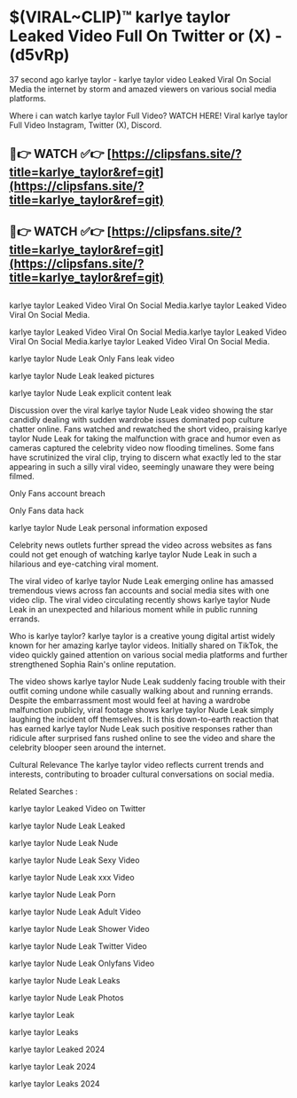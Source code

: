 # $(VIRAL~CLIP)™ karlye taylor Leaked Video Full On Twitter or (X) -(d5vRp)
37 second ago karlye taylor - karlye taylor video Leaked Viral On Social Media the internet by storm and amazed viewers on various social media platforms.

Where i can watch karlye taylor Full Video? WATCH HERE! Viral karlye taylor Full Video Instagram, Twitter (X), Discord.

## 🔴👉 WATCH ✅👉 [https://clipsfans.site/?title=karlye_taylor&ref=git](https://clipsfans.site/?title=karlye_taylor&ref=git)
## 🔴👉 WATCH ✅👉 [https://clipsfans.site/?title=karlye_taylor&ref=git](https://clipsfans.site/?title=karlye_taylor&ref=git)
##
karlye taylor Leaked Video Viral On Social Media.karlye taylor Leaked Video Viral On Social Media.

karlye taylor Leaked Video Viral On Social Media.karlye taylor Leaked Video Viral On Social Media.karlye taylor Leaked Video Viral On Social Media.

karlye taylor Nude Leak Only Fans leak video

karlye taylor Nude Leak leaked pictures

karlye taylor Nude Leak explicit content leak

Discussion over the viral karlye taylor Nude Leak video showing the star candidly dealing with sudden wardrobe issues dominated pop culture chatter online. Fans watched and rewatched the short video, praising karlye taylor Nude Leak for taking the malfunction with grace and humor even as cameras captured the celebrity video now flooding timelines. Some fans have scrutinized the viral clip, trying to discern what exactly led to the star appearing in such a silly viral video, seemingly unaware they were being filmed.


Only Fans account breach

Only Fans data hack

karlye taylor Nude Leak personal information exposed

Celebrity news outlets further spread the video across websites as fans could not get enough of watching karlye taylor Nude Leak in such a hilarious and eye-catching viral moment.


The viral video of karlye taylor Nude Leak emerging online has amassed tremendous views across fan accounts and social media sites with one video clip. The viral video circulating recently shows karlye taylor Nude Leak in an unexpected and hilarious moment while in public running errands.


Who is karlye taylor? karlye taylor is a creative young digital artist widely known for her amazing karlye taylor videos. Initially shared on TikTok, the video quickly gained attention on various social media platforms and further strengthened Sophia Rain's online reputation.

The video shows karlye taylor Nude Leak suddenly facing trouble with their outfit coming undone while casually walking about and running errands. Despite the embarrassment most would feel at having a wardrobe malfunction publicly, viral footage shows karlye taylor Nude Leak simply laughing the incident off themselves. It is this down-to-earth reaction that has earned karlye taylor Nude Leak such positive responses rather than ridicule after surprised fans rushed online to see the video and share the celebrity blooper seen around the internet.

Cultural Relevance The karlye taylor video reflects current trends and interests, contributing to broader cultural conversations on social media.

Related Searches :

karlye taylor Leaked Video on Twitter

karlye taylor Nude Leak Leaked

karlye taylor Nude Leak Nude

karlye taylor Nude Leak Sexy Video

karlye taylor Nude Leak xxx Video

karlye taylor Nude Leak Porn

karlye taylor Nude Leak Adult Video

karlye taylor Nude Leak Shower Video

karlye taylor Nude Leak Twitter Video

karlye taylor Nude Leak Onlyfans Video

karlye taylor Nude Leak Leaks

karlye taylor Nude Leak Photos

karlye taylor Leak

karlye taylor Leaks

karlye taylor Leaked 2024

karlye taylor Leak 2024

karlye taylor Leaks 2024
